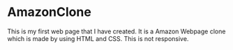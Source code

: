 # AmazonClone

This is my first web page that I have created.
It is a Amazon Webpage clone which is made by using HTML and CSS.
This is not responsive.
